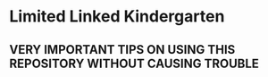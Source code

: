 # Limited Linked Kindergarten

## VERY IMPORTANT TIPS ON USING THIS REPOSITORY WITHOUT CAUSING TROUBLE

